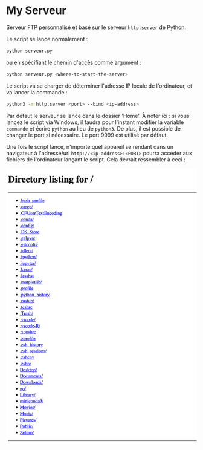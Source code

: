 # My Serveur

Serveur FTP personnalisé et basé sur le serveur `http.server` de Python.

Le script se lance normalement :

```bash
python serveur.py
```

ou en spécifiant le chemin d'accès comme argument :

```bash
python serveur.py <where-to-start-the-server>
```

Le script va se charger de déterminer l'adresse IP locale de l'ordinateur, et va lancer la commande :

```bash
python3 -m http.server <port> --bind <ip-address>
```

Par défaut le serveur se lance dans le dossier 'Home'.
À noter ici : si vous lancez le script via Windows, il faudra pour l'instant modifier la variable `commande` et écrire `python` au lieu de `python3`. De plus, il est possible de changer le port si nécessaire. Le port 9999 est utilisé par défaut.

Une fois le script lancé, n'importe quel appareil se rendant dans un navigateur à l'adresse/url `http://<ip-address>:<PORT>` pourra accéder aux fichiers de l'ordinateur lançant le script. Cela devrait ressembler à ceci :

![Accès au dossier 'Home' via le serveur](exemple.png)
